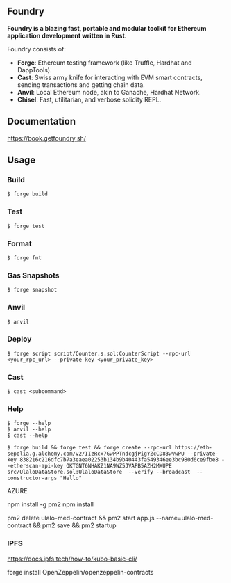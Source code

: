 ## Foundry

**Foundry is a blazing fast, portable and modular toolkit for Ethereum application development written in Rust.**

Foundry consists of:

-   **Forge**: Ethereum testing framework (like Truffle, Hardhat and DappTools).
-   **Cast**: Swiss army knife for interacting with EVM smart contracts, sending transactions and getting chain data.
-   **Anvil**: Local Ethereum node, akin to Ganache, Hardhat Network.
-   **Chisel**: Fast, utilitarian, and verbose solidity REPL.

## Documentation

https://book.getfoundry.sh/

## Usage

### Build

```shell
$ forge build
```

### Test

```shell
$ forge test
```

### Format

```shell
$ forge fmt
```

### Gas Snapshots

```shell
$ forge snapshot
```

### Anvil

```shell
$ anvil
```

### Deploy

```shell
$ forge script script/Counter.s.sol:CounterScript --rpc-url <your_rpc_url> --private-key <your_private_key>
```

### Cast

```shell
$ cast <subcommand>
```

### Help

```shell
$ forge --help
$ anvil --help
$ cast --help
```

```shell
$ forge build && forge test && forge create --rpc-url https://eth-sepolia.g.alchemy.com/v2/IIzRcx7GwPPTndcgjPigYZcCD83wVwPU --private-key 838216c216dfc7b7a3eaea02253b134b9b40443fa549346ee3bc980d6ce9fbe8 --etherscan-api-key QKTGNT6NHAKZ1NA9WZ5JVAPB5AZH2MXUPE src/UlaloDataStore.sol:UlaloDataStore  --verify --broadcast  --constructor-args "Hello"
```

AZURE

npm install -g pm2
npm install

pm2 delete ulalo-med-contract && pm2 start app.js --name=ulalo-med-contract && pm2 save && pm2 startup


### IPFS 

https://docs.ipfs.tech/how-to/kubo-basic-cli/

forge install OpenZeppelin/openzeppelin-contracts